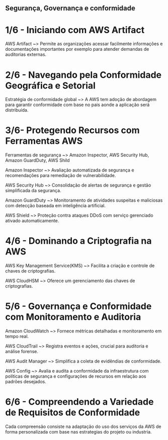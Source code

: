## Segurança, Governança e conformidade ##
# 1/6 - Iniciando com AWS Artifact #
AWS Artifact ~> Permite as organizações acessar facilmente informações e documentações importantes por exemplo para atender demandas de auditorias externas.

# 2/6 - Navegando pela Conformidade Geográfica e Setorial #
Estratégia de conformidade global ~> A AWS tem adoção de abordagem para garantir conformidade com base no pais aonde a aplicação será distribuída.

# 3/6- Protegendo Recursos com Ferramentas AWS #
Ferramentas de segurança ~> Amazon Inspector, AWS Security Hub, Amazon GuardDuty, AWS Shild

Amazon Inspector ~> Avaliação automatizada de segurança e recomendações para remediação de vulnerabilidade.

AWS Security Hub ~> Consolidação de alertas de segurança e gestão simplificada da segurança.

Amazon GuardDuty ~> Monitoramento de atividades suspeitas e maliciosas com detecção baseada em inteligência artificial.

AWS Shield ~> Proteção contra ataques DDoS com serviço gerenciado ativado automaticamente.

# 4/6 - Dominando a Criptografia na AWS #
AWS Key Management Service(KMS) ~> Facilita a criação e controle de chaves de criptografias.

AWS CloudHSM ~> Oferece um gerenciamento das chaves de criptografias.

# 5/6 - Governança e Conformidade com Monitoramento e Auditoria #
Amazon CloudWatch ~> Fornece métricas detalhadas e monitoramento em tempo real.

AWS CloudTrail ~> Registra eventos e ações, crucial para auditoria e análise forense.

AWS Audit Manager ~> Simplifica a coleta de evidêndias de conformidade.

AWS Config ~> Avalia e audita a conformidade da infraestrutura com políticas de segurança e configurações de recursos em relação aos padrões desejados.

# 6/6 - Compreendendo a Variedade de Requisitos de Conformidade #
Cada compreensão consiste na adaptação do uso dos serviços da AWS de forma personalizada com base nas estrategias do projeto ou industria.